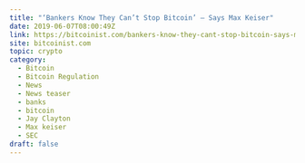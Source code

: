 ```yaml
---
title: "‘Bankers Know They Can’t Stop Bitcoin’ – Says Max Keiser"
date: 2019-06-07T08:00:49Z
link: https://bitcoinist.com/bankers-know-they-cant-stop-bitcoin-says-max-keiser/?utm_medium=RSS&utm_source=hune
site: bitcoinist.com
topic: crypto
category:
  - Bitcoin
  - Bitcoin Regulation
  - News
  - News teaser
  - banks
  - bitcoin
  - Jay Clayton
  - Max keiser
  - SEC
draft: false
---
```


